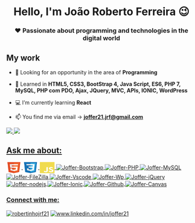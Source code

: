 <h1 align="center"> Hello, I'm João Roberto Ferreira 😉</h1>

<h3 align="center">❤️ Passionate about programming and technologies in the digital world</h3>

 ## My work

- 🏢 Looking for an opportunity in the area of **Programming**

- 🌱 Learned in **HTML5, CSS3, BootStrap 4, Java Script, ES6, PHP 7, MySQL, PHP com PDO, Ajax, JQuery, MVC, APIs, IONIC, WordPress**

- 💻 I’m currently learning **React**
  
- 📫 You find me via email -> **joffer21.jrf@gmail.com**

<div align="left">
  <a href="https://github.com/joffer21">
  <img height="180em" src="https://github-readme-stats.vercel.app/api?username=joffer21&show_icons=true&theme=cobalt&include_all_commits=true&count_private=true"/>
  <img height="180em" src="https://github-readme-stats.vercel.app/api/top-langs/?username=joffer21&layout=compact&langs_count=7&theme=cobalt"/>
</div>


  
## Ask me about: 
  <div style="display: inline_block">
  <img align="center" alt="Joffer-HTML" height="30" width="40" src="https://raw.githubusercontent.com/devicons/devicon/master/icons/html5/html5-original.svg"/>
  <img align="center" alt="Joffer-CSS" height="30" width="40" src="https://raw.githubusercontent.com/devicons/devicon/master/icons/css3/css3-original.svg"/>
  <img align="center" alt="Joffer-Js" height="30" width="40" src="https://raw.githubusercontent.com/devicons/devicon/master/icons/javascript/javascript-plain.svg"/>
  <img align="center" alt="Joffer-Bootstrap" height="30" width="40" src="https://cdn.jsdelivr.net/gh/devicons/devicon/icons/bootstrap/bootstrap-original.svg"/>  
  <img align="center" alt="Joffer-PHP" height="30" width="40" src="https://cdn.jsdelivr.net/gh/devicons/devicon/icons/php/php-plain.svg"/>
  <img align="center" alt="Joffer-MySQL" height="30" width="40" src="https://cdn.jsdelivr.net/gh/devicons/devicon/icons/mysql/mysql-original-wordmark.svg"/>
  <img align="center" alt="Joffer-FileZilla" height="30" width="40" src="https://cdn.jsdelivr.net/gh/devicons/devicon/icons/filezilla/filezilla-plain.svg" />
  <img align="center" alt="Joffer-Vscode" height="30" width="40" src="https://cdn.jsdelivr.net/gh/devicons/devicon/icons/vscode/vscode-original.svg"/>
  <img align="center" alt="Joffer-Wp" height="30" width="40" src="https://cdn.jsdelivr.net/gh/devicons/devicon/icons/wordpress/wordpress-original.svg" />
  <img align="center" alt="Joffer-jQuery" height="30" width="40" src="https://cdn.jsdelivr.net/gh/devicons/devicon/icons/jquery/jquery-original-wordmark.svg"/>
  <img align="center" alt="Joffer-nodejs" height="30" width="40" src="https://cdn.jsdelivr.net/gh/devicons/devicon/icons/nodejs/nodejs-original-wordmark.svg"
  <img align="center" alt="Joffer-Sass" height="30" width="40" src="https://cdn.jsdelivr.net/gh/devicons/devicon/icons/nodejs/nodejs-original.svg"/>
  <img align="center" alt="Joffer-Ionic" height="30" width="40" src="https://cdn.jsdelivr.net/gh/devicons/devicon/icons/ionic/ionic-original.svg"/>
  <img align="center" alt="Joffer-Github" height="30" width="40" src="https://cdn.jsdelivr.net/gh/devicons/devicon/icons/github/github-original.svg"/>
  <img align="center" alt="Joffer-Canvas" height="30" width="40" src="https://cdn.jsdelivr.net/gh/devicons/devicon/icons/canva/canva-original.svg"/>
  </div>

<h3 align="left">Connect with me:</h3>
<p align="left">
<a href="https://twitter.com/robertinhojrf21" target="blank"><img align="center" src="https://raw.githubusercontent.com/rahuldkjain/github-profile-readme-generator/master/src/images/icons/Social/twitter.svg" alt="robertinhojrf21" height="30" width="40" /></a>
<a href="https://linkedin.com/in/www.linkedin.com/in/joffer21" target="blank"><img align="center" src="https://raw.githubusercontent.com/rahuldkjain/github-profile-readme-generator/master/src/images/icons/Social/linked-in-alt.svg" alt="www.linkedin.com/in/joffer21" height="30" width="40" /></a>
</p>

<!---
  - 👀 I’m interested in ...
  - 🌱 I’m currently learning ...
  - 💞️ I’m looking to collaborate on ...
  - 📫 How to reach me ...
Joffer21/Joffer21 is a ✨ special ✨ repository because its `README.md` (this file) appears on your GitHub profile.
You can click the Preview link to take a look at your changes.
--->
